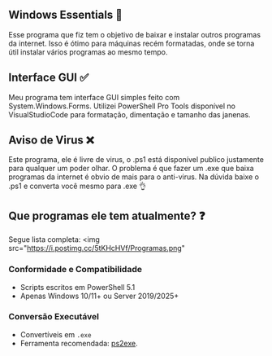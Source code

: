 ## Windows Essentials 📒

Esse programa que fiz tem o objetivo de baixar e instalar outros programas da internet.
Isso é ótimo para máquinas recém formatadas, onde se torna útil instalar vários programas ao mesmo tempo.

## Interface GUI ✅

Meu programa tem interface GUI simples feito com System.Windows.Forms.
Utilizei PowerShell Pro Tools disponível no VisualStudioCode para formatação, dimentação e tamanho das janenas.

## Aviso de Virus ❌

Este programa, ele é livre de virus, o .ps1 está disponível publico justamente para qualquer um poder olhar.
O problema é que fazer um .exe que baixa programas da internet é obvio de mais para o anti-virus.
Na dúvida baixe o .ps1 e converta você mesmo para .exe 👌

## Que programas ele tem atualmente? ❓

Segue lista completa:
<img src="https://i.postimg.cc/5tKHcHVf/Programas.png"

### Conformidade e Compatibilidade

- Scripts escritos em PowerShell 5.1
- Apenas Windows 10/11+ ou Server 2019/2025+

### Conversão Executável

- Convertíveis em `.exe`
- Ferramenta recomendada: [ps2exe](https://github.com/MScholtes/PS2EXE).
